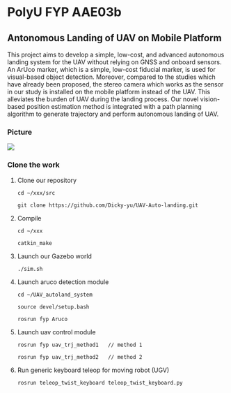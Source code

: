 # PolyU FYP AAE03b

## Antonomous Landing of UAV on Mobile Platform

This project aims to develop a simple, low-cost, and advanced autonomous landing system for the UAV without relying on GNSS and onboard sensors. An ArUco marker, which is a simple, low-cost fiducial marker, is used for visual-based object detection. Moreover, compared to the studies which have already been proposed, the stereo camera which works as the sensor in our study is installed on the mobile platform instead of the UAV. This alleviates the burden of UAV during the landing process. Our novel vision-based position estimation method is integrated with a path planning algorithm to generate trajectory and perform autonomous landing of UAV.

### Picture
![](Picture_2.gif)

### Clone the work
1. Clone our repository
   ```
   cd ~/xxx/src

   git clone https://github.com/Dicky-yu/UAV-Auto-landing.git
   ```
2. Compile
   ```
   cd ~/xxx

   catkin_make
   ```
3. Launch our Gazebo world
   ```
   ./sim.sh
   ```
4. Launch aruco detection module
   ```
   cd ~/UAV_autoland_system
   
   source devel/setup.bash
   
   rosrun fyp Aruco
   ```
5. Launch uav control module
   ```
   rosrun fyp uav_trj_method1   // method 1 
   
   rosrun fyp uav_trj_method2   // method 2
   ```
6. Run generic keyboard teleop for moving robot (UGV)
   ```
   rosrun teleop_twist_keyboard teleop_twist_keyboard.py
   ```
